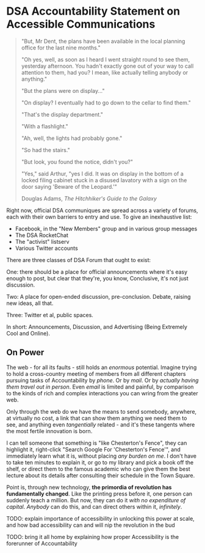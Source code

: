 # DSA Accountability Statement on Accessible Communications

> "But, Mr Dent, the plans have been available in the local planning office for the last nine months."
>
> "Oh yes, well, as soon as I heard I went straight round to see them, yesterday afternoon. You hadn't exactly gone out of your way to call attention to them, had you? I mean, like actually telling anybody or anything."
>
> "But the plans were on display..."
>
> "On display? I eventually had to go down to the cellar to find them."
>
> "That's the display department."
>
> "With a flashlight."
>
> "Ah, well, the lights had probably gone."
>
> "So had the stairs."
>
> "But look, you found the notice, didn't you?"
>
> "Yes," said Arthur, "yes I did. It was on display in the bottom of a locked filing cabinet stuck in a disused lavatory with a sign on the door saying 'Beware of the Leopard.'"
>
> Douglas Adams, *The Hitchhiker's Guide to the Galaxy*

Right now, official DSA communiques are spread across a variety of forums, each with their own barriers to entry and use. To give an inexhaustive list:

- Facebook, in the "New Members" group and in various group messages
- The DSA RocketChat
- The "activist" listserv
- Various Twitter accounts

There are three classes of DSA Forum that ought to exist:

One: there should be a place for official announcements where it's easy enough to post, but clear that they're, you know, Conclusive, it's not just discussion.

Two: A place for open-ended discussion, pre-conclusion. Debate, raising new ideas, all that.

Three: Twitter et al, public spaces.

In short: Announcements, Discussion, and Advertising (Being Extremely Cool and Online).

## On Power

The web - for all its faults - still holds an *enormous* potential. Imagine trying to hold a cross-country meeting of members from all different chapters pursuing tasks of Accountability by _phone_. Or by _mail_. Or by _actually having them travel out in person_. Even *email* is limited and painful, by comparison to the kinds of rich and complex interactions you can wring from the greater web.

Only through the web do we have the means to send somebody, anywhere, at virtually no cost, a link that can show them anything we need them to see, and anything even _tangentially_ related - and it's these tangents where the most fertile innovation is born.

I can tell someone that something is "like Chesterton's Fence", they can highlight it, right-click "Search Google For 'Chesterton's Fence'", and immediately learn what it is, without placing _any burden on me_. I don't have to take ten minutes to explain it, or go to my library and pick a book off the shelf, or direct them to the famous academic who can give them the best lecture about its details after consulting their schedule in the Town Square.

Point is, through new technology, **the primordia of revolution has fundamentally changed**. Like the printing press before it, one person can suddenly teach a million. But now, they can do it _with no expenditure of capital_. _Anybody_ can do this, and can direct others within it, _infinitely_.

TODO: explain importance of accessibility in unlocking this power at scale, and how bad accessibility can and will nip the revolution in the bud

TODO: bring it all home by explaining how proper Accessibility is the forerunner of Accountability
